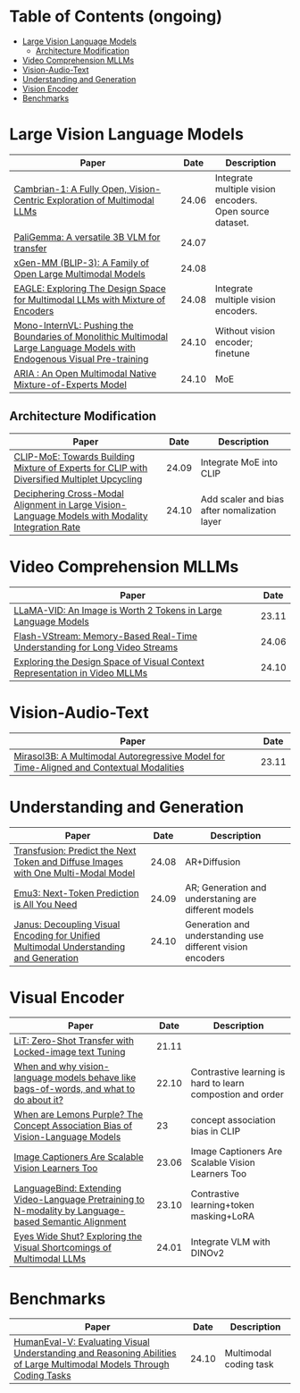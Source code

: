 # Table of Contents (ongoing)
* [Large Vision Language Models](#large-vision-language-models)
	* [Architecture Modification](##architecture-modification)
* [Video Comprehension MLLMs](#video-comprehension-mllms)
* [Vision-Audio-Text](#vision-audio-text)
* [Understanding and Generation](#understanding-and-generation)
* [Vision Encoder](#vision-encoder)
* [Benchmarks](#benchmarks)

# Large Vision Language Models

| Paper                                                                                                                                                        | Date  | Description                                                 |
| ------------------------------------------------------------------------------------------------------------------------------------------------------------ | ----- | ----------------------------------------------------------- |
| [Cambrian-1: A Fully Open, Vision-Centric Exploration of Multimodal LLMs](http://arxiv.org/abs/2406.16860)                                                   | 24.06 | Integrate multiple vision encoders.<br>Open source dataset. |
| [PaliGemma: A versatile 3B VLM for transfer](http://arxiv.org/abs/2407.07726)                                                                                | 24.07 |                                                             |
| [xGen-MM (BLIP-3): A Family of Open Large Multimodal Models](http://arxiv.org/abs/2408.08872)                                                                | 24.08 |                                                             |
| [EAGLE: Exploring The Design Space for Multimodal LLMs with Mixture of Encoders](http://arxiv.org/abs/2408.15998)                                            | 24.08 | Integrate multiple vision encoders.                         |
| [Mono-InternVL: Pushing the Boundaries of Monolithic Multimodal Large Language Models with Endogenous Visual Pre-training](https://arxiv.org/abs/2410.08202) | 24.10 | Without vision encoder; finetune                            |
| [ARIA : An Open Multimodal Native Mixture-of-Experts Model](http://arxiv.org/abs/2410.05993)                                                                 | 24.10 | MoE                                                         |
## Architecture Modification

| Paper                                                                                                                               | Date  | Description                                  |
| ----------------------------------------------------------------------------------------------------------------------------------- | ----- | -------------------------------------------- |
| [CLIP-MoE: Towards Building Mixture of Experts for CLIP with Diversified Multiplet Upcycling](https://arxiv.org/abs/2409.19291)     | 24.09 | Integrate MoE into CLIP                      |
| [Deciphering Cross-Modal Alignment in Large Vision-Language Models with Modality Integration Rate](http://arxiv.org/abs/2410.07167) | 24.10 | Add scaler and bias after nomalization layer |


# Video Comprehension MLLMs

| Paper                                                                                                         | Date  |
| ------------------------------------------------------------------------------------------------------------- | ----- |
| [LLaMA-VID: An Image is Worth 2 Tokens in Large Language Models](http://arxiv.org/abs/2311.17043)             | 23.11 |
| [Flash-VStream: Memory-Based Real-Time Understanding for Long Video Streams](http://arxiv.org/abs/2406.08085) | 24.06 |
| [Exploring the Design Space of Visual Context Representation in Video MLLMs](http://arxiv.org/abs/2410.13694) | 24.10 |



# Vision-Audio-Text

| Paper                                                                                                                       | Date  |
| --------------------------------------------------------------------------------------------------------------------------- | ----- |
| [Mirasol3B: A Multimodal Autoregressive Model for Time-Aligned and  Contextual Modalities](http://arxiv.org/abs/2311.05698) | 23.11 |



# Understanding and Generation

| Paper                                                                                                                    | Date  | Description                                                |
| ------------------------------------------------------------------------------------------------------------------------ | ----- | ---------------------------------------------------------- |
| [Transfusion: Predict the Next Token and Diffuse Images with One Multi-Modal Model](http://arxiv.org/abs/2408.11039)     | 24.08 | AR+Diffusion                                               |
| [Emu3: Next-Token Prediction is All You Need](http://arxiv.org/abs/2409.18869)                                           | 24.09 | AR; Generation and understaning are different models       |
| [Janus: Decoupling Visual Encoding for Unified Multimodal Understanding and Generation](http://arxiv.org/abs/2410.13848) | 24.10 | Generation and understanding use different vision encoders |

# Visual Encoder

| Paper                                                                                                                                    | Date  | Description                                                |
| ---------------------------------------------------------------------------------------------------------------------------------------- | ----- | ---------------------------------------------------------- |
| [LiT: Zero-Shot Transfer with Locked-image text Tuning](http://arxiv.org/abs/2111.07991)                                                 | 21.11 |                                                            |
| [When and why vision-language models behave like bags-of-words, and what to do about it?](http://arxiv.org/abs/2210.01936)               | 22.10 | Contrastive learning is hard to learn compostion and order |
| [When are Lemons Purple? The Concept Association Bias of Vision-Language Models](https://aclanthology.org/2023.emnlp-main.886)           | 23    | concept association bias in CLIP                           |
| [Image Captioners Are Scalable Vision Learners Too](http://arxiv.org/abs/2306.07915)                                                     | 23.06 | Image Captioners Are Scalable Vision Learners Too          |
| [LanguageBind: Extending Video-Language Pretraining to N-modality by Language-based Semantic Alignment](http://arxiv.org/abs/2310.01852) | 23.10 | Contrastive learning+token masking+LoRA                    |
| [Eyes Wide Shut? Exploring the Visual Shortcomings of Multimodal LLMs](http://arxiv.org/abs/2401.06209)                                  | 24.01 | Integrate VLM with DINOv2                                  |

# Benchmarks

| Paper                                                                                                                                                   | Date  | Description            |
| ------------------------------------------------------------------------------------------------------------------------------------------------------- | ----- | ---------------------- |
| [HumanEval-V: Evaluating Visual Understanding and Reasoning Abilities of Large Multimodal Models Through Coding Tasks](http://arxiv.org/abs/2410.12381) | 24.10 | Multimodal coding task |
